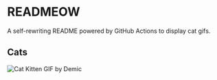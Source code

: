 # READMEOW

A self-rewriting README powered by GitHub Actions to display cat gifs.

## Cats

![Cat Kitten GIF by Demic](https://media3.giphy.com/media/v1.Y2lkPTlhY2QwMmRhaGV3eXF2dzl4eG1zYnpvcDIxc3U2ZTVoY21pZjdwbTYxdWdnOHN5MiZlcD12MV9naWZzX3NlYXJjaCZjdD1n/3oriO0OEd9QIDdllqo/200.gif)
